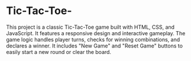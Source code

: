 # Tic-Tac-Toe-
This project is a classic Tic-Tac-Toe game built with HTML, CSS, and JavaScript. It features a responsive design and interactive gameplay. The game logic handles player turns, checks for winning combinations, and declares a winner. It includes "New Game" and "Reset Game" buttons to easily start a new round or clear the board.
